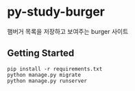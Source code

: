 # py-study-burger
햄버거 목록을 저장하고 보여주는 burger 사이트

## Getting Started
```
pip install -r requirements.txt
python manage.py migrate
python manage.py runserver
```